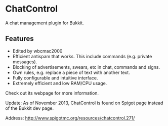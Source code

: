 ChatControl
===========

A chat management plugin for Bukkit.

Features
-----------
* Edited by wbcmac2000
* Efficient antispam that works. This include commands (e.g. private messages).
* Blocking of advertisements, swears, etc in chat, commands and signs.
* Own rules, e.g. replace a piece of text with another text.
* Fully configurable and intuitive interface.
* Extremely efficient and low RAM/CPU usage.

Check out its webpage for more information.

Update: As of November 2013, ChatControl is found on Spigot page instead of the Bukkit dev page.

Address: http://www.spigotmc.org/resources/chatcontrol.271/
